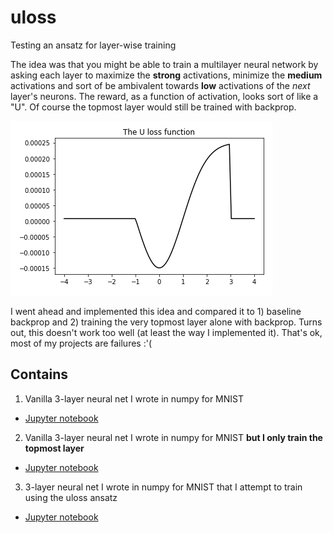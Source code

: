 # uloss
Testing an ansatz for layer-wise training

The idea was that you might be able to train a multilayer neural network by asking each layer to maximize the **strong** activations, minimize the **medium** activations and sort of be ambivalent towards **low** activations of the _next_ layer's neurons. The reward, as a function of activation, looks sort of like a "U". Of course the topmost layer would still be trained with backprop.

![uloss-function](../static/uloss-function.png?raw=true)

I went ahead and implemented this idea and compared it to 1) baseline backprop and 2) training the very topmost layer alone with backprop. Turns out, this doesn't work too well (at least the way I implemented it). That's ok, most of my projects are failures :'(

## Contains

1. Vanilla 3-layer neural net I wrote in numpy for MNIST
  * [Jupyter notebook](https://github.com/greydanus/np_nets/blob/master/uloss/np-mnist-backprop.ipynb)
2. Vanilla 3-layer neural net I wrote in numpy for MNIST **but I only train the topmost layer**
  * [Jupyter notebook](https://github.com/greydanus/np_nets/blob/master/uloss/np-mnist-backprop%20(train%20top%20layer%20only).ipynb)
3. 3-layer neural net I wrote in numpy for MNIST that I attempt to train using the uloss ansatz
  * [Jupyter notebook](https://github.com/greydanus/np_nets/blob/master/uloss/np-mnist%20(U%20loss%20function).ipynb)
